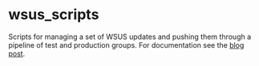 # wsus_scripts

Scripts for managing a set of WSUS updates and pushing them through a pipeline of test and production groups. For documentation see the [blog post](http://56bytes.blogspot.ca/2014/04/windows-update-pipelines-with-powershell.html).